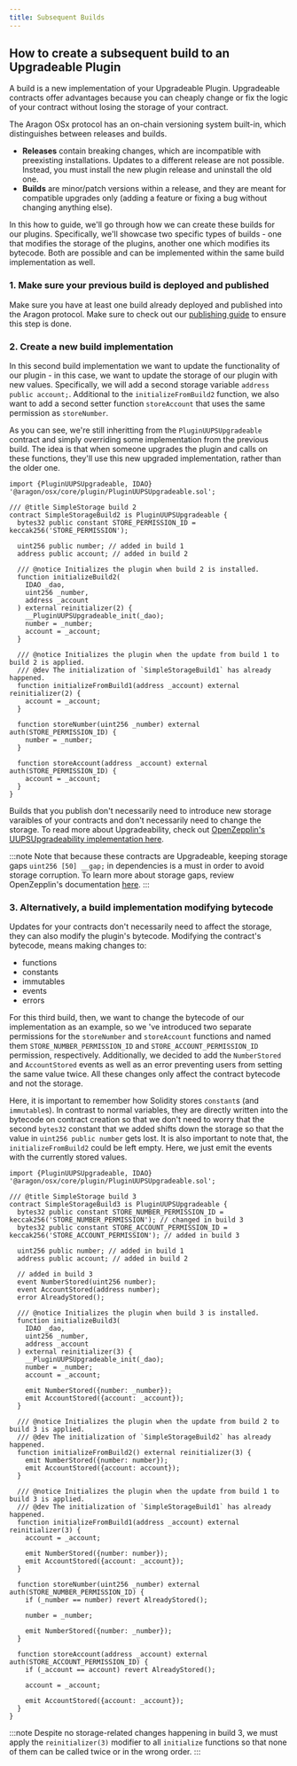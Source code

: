 ```yaml
---
title: Subsequent Builds
---
```


## How to create a subsequent build to an Upgradeable Plugin

A build is a new implementation of your Upgradeable Plugin. Upgradeable contracts offer advantages because you can cheaply change or fix the logic of your contract without losing the storage of your contract.

The Aragon OSx protocol has an on-chain versioning system built-in, which distinguishes between releases and builds.

- **Releases** contain breaking changes, which are incompatible with preexisting installations. Updates to a different release are not possible. Instead, you must install the new plugin release and uninstall the old one.
- **Builds** are minor/patch versions within a release, and they are meant for compatible upgrades only (adding a feature or fixing a bug without changing anything else).

In this how to guide, we'll go through how we can create these builds for our plugins. Specifically, we'll showcase two specific types of builds - one that modifies the storage of the plugins, another one which modifies its bytecode. Both are possible and can be implemented within the same build implementation as well.

### 1. Make sure your previous build is deployed and published

Make sure you have at least one build already deployed and published into the Aragon protocol. Make sure to check out our [publishing guide](../07-publication/index.md) to ensure this step is done.

### 2. Create a new build implementation

In this second build implementation we want to update the functionality of our plugin - in this case, we want to update the storage of our plugin with new values. Specifically, we will add a second storage variable `address public account;`. Additional to the `initializeFromBuild2` function, we also want to add a second setter function `storeAccount` that uses the same permission as `storeNumber`.

As you can see, we're still inheritting from the `PluginUUPSUpgradeable` contract and simply overriding some implementation from the previous build. The idea is that when someone upgrades the plugin and calls on these functions, they'll use this new upgraded implementation, rather than the older one.

```solidity
import {PluginUUPSUpgradeable, IDAO} '@aragon/osx/core/plugin/PluginUUPSUpgradeable.sol';

/// @title SimpleStorage build 2
contract SimpleStorageBuild2 is PluginUUPSUpgradeable {
  bytes32 public constant STORE_PERMISSION_ID = keccak256('STORE_PERMISSION');

  uint256 public number; // added in build 1
  address public account; // added in build 2

  /// @notice Initializes the plugin when build 2 is installed.
  function initializeBuild2(
    IDAO _dao,
    uint256 _number,
    address _account
  ) external reinitializer(2) {
    __PluginUUPSUpgradeable_init(_dao);
    number = _number;
    account = _account;
  }

  /// @notice Initializes the plugin when the update from build 1 to build 2 is applied.
  /// @dev The initialization of `SimpleStorageBuild1` has already happened.
  function initializeFromBuild1(address _account) external reinitializer(2) {
    account = _account;
  }

  function storeNumber(uint256 _number) external auth(STORE_PERMISSION_ID) {
    number = _number;
  }

  function storeAccount(address _account) external auth(STORE_PERMISSION_ID) {
    account = _account;
  }
}
```

Builds that you publish don't necessarily need to introduce new storage varaibles of your contracts and don't necessarily need to change the storage. To read more about Upgradeability, check out [OpenZepplin's UUPSUpgradeability implementation here](https://docs.openzeppelin.com/contracts/4.x/api/proxy#UUPSUpgradeable).

:::note
Note that because these contracts are Upgradeable, keeping storage gaps `uint256 [50] __gap;` in dependencies is a must in order to avoid storage corruption. To learn more about storage gaps, review OpenZepplin's documentation [here](https://docs.openzeppelin.com/upgrades-plugins/1.x/writing-upgradeable#storage-gaps).
:::

### 3. Alternatively, a build implementation modifying bytecode

Updates for your contracts don't necessarily need to affect the storage, they can also modify the plugin's bytecode. Modifying the contract's bytecode, means making changes to:

- functions
- constants
- immutables
- events
- errors

For this third build, then, we want to change the bytecode of our implementation as an example, so we 've introduced two separate permissions for the `storeNumber` and `storeAccount` functions and named them `STORE_NUMBER_PERMISSION_ID` and `STORE_ACCOUNT_PERMISSION_ID` permission, respectively. Additionally, we decided to add the `NumberStored` and `AccountStored` events as well as an error preventing users from setting the same value twice. All these changes only affect the contract bytecode and not the storage.

Here, it is important to remember how Solidity stores `constant`s (and `immutable`s). In contrast to normal variables, they are directly written into the bytecode on contract creation so that we don't need to worry that the second `bytes32` constant that we added shifts down the storage so that the value in `uint256 public number` gets lost.
It is also important to note that, the `initializeFromBuild2` could be left empty. Here, we just emit the events with the currently stored values.

```solidity
import {PluginUUPSUpgradeable, IDAO} '@aragon/osx/core/plugin/PluginUUPSUpgradeable.sol';

/// @title SimpleStorage build 3
contract SimpleStorageBuild3 is PluginUUPSUpgradeable {
  bytes32 public constant STORE_NUMBER_PERMISSION_ID = keccak256('STORE_NUMBER_PERMISSION'); // changed in build 3
  bytes32 public constant STORE_ACCOUNT_PERMISSION_ID = keccak256('STORE_ACCOUNT_PERMISSION'); // added in build 3

  uint256 public number; // added in build 1
  address public account; // added in build 2

  // added in build 3
  event NumberStored(uint256 number);
  event AccountStored(address number);
  error AlreadyStored();

  /// @notice Initializes the plugin when build 3 is installed.
  function initializeBuild3(
    IDAO _dao,
    uint256 _number,
    address _account
  ) external reinitializer(3) {
    __PluginUUPSUpgradeable_init(_dao);
    number = _number;
    account = _account;

    emit NumberStored({number: _number});
    emit AccountStored({account: _account});
  }

  /// @notice Initializes the plugin when the update from build 2 to build 3 is applied.
  /// @dev The initialization of `SimpleStorageBuild2` has already happened.
  function initializeFromBuild2() external reinitializer(3) {
    emit NumberStored({number: number});
    emit AccountStored({account: account});
  }

  /// @notice Initializes the plugin when the update from build 1 to build 3 is applied.
  /// @dev The initialization of `SimpleStorageBuild1` has already happened.
  function initializeFromBuild1(address _account) external reinitializer(3) {
    account = _account;

    emit NumberStored({number: number});
    emit AccountStored({account: _account});
  }

  function storeNumber(uint256 _number) external auth(STORE_NUMBER_PERMISSION_ID) {
    if (_number == number) revert AlreadyStored();

    number = _number;

    emit NumberStored({number: _number});
  }

  function storeAccount(address _account) external auth(STORE_ACCOUNT_PERMISSION_ID) {
    if (_account == account) revert AlreadyStored();

    account = _account;

    emit AccountStored({account: _account});
  }
}
```

:::note
Despite no storage-related changes happening in build 3, we must apply the `reinitializer(3)` modifier to all `initialize` functions so that none of them can be called twice or in the wrong order.
:::
